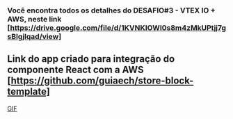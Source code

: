 
### Você encontra todos os detalhes do DESAFIO#3 - VTEX IO + AWS, neste link [https://drive.google.com/file/d/1KVNKIOWI0s8m4zMkUPtjj7gsBlgjlqad/view]

## Link do app criado para integração do componente React com a AWS [https://github.com/guiaech/store-block-template]

[GIF](https://gifs.com/gif/vtexx-mqYEKO)
